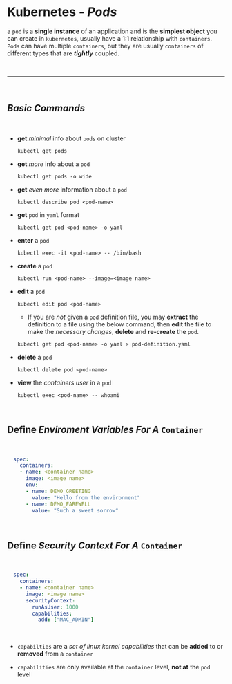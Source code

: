 # Kubernetes - ***Pods***

 a `pod` is a **single instance** of an application and is the **simplest object** you can create in `kubernetes`, usually have a 1:1 relationship with `containers`. `Pods` can have multiple `containers`, but they are usually `containers` of different types that are ***tightly*** coupled.

<br>

___

<br>

## ***Basic Commands***

<br>

- **get** *minimal* info about `pods` on cluster

  ```shell
  kubectl get pods
  ```

- **get** *more* info about a `pod`

  ```shell
  kubectl get pods -o wide
  ```

- **get** *even more* information about a `pod`

  ```shell
  kubectl describe pod <pod-name>
  ```

- **get** `pod` in `yaml` format

  ```shell
  kubectl get pod <pod-name> -o yaml
  ```

- **enter** a `pod`

    ```shell
    kubectl exec -it <pod-name> -- /bin/bash
    ```

- **create** a `pod`
  
  ```shell
  kubectl run <pod-name> --image=<image name>
  ```

- **edit** a `pod`

  ```shell
  kubectl edit pod <pod-name>
  ```

  - If you are *not* given a `pod` definition file, you may **extract** the definition to a file using the below command, then **edit** the file to make the *necessary changes*, **delete** and **re-create** the `pod`.

  ```shell
  kubectl get pod <pod-name> -o yaml > pod-definition.yaml
  ```

- **delete** a `pod`

  ```shell
  kubectl delete pod <pod-name>
  ```

- **view** the *containers user* in a `pod`

    ```shell
    kubectl exec <pod-name> -- whoami
    ```

<br>

## **Define** ***Enviroment Variables*** *For A* `Container`

<br />

```yaml
  spec:
    containers:
    - name: <container name>
      image: <image name>
      env:
      - name: DEMO_GREETING
        value: "Hello from the environment"
      - name: DEMO_FAREWELL
        value: "Such a sweet sorrow"
```

<br />

## **Define** ***Security Context*** *For A* `Container`

<br />

```yaml
  spec:
    containers:
    - name: <container name>
      image: <image name>
      securityContext:
        runAsUser: 1000
        capabilities:
          add: ["MAC_ADMIN"]
```

<br />

- `capabilties` are a *set of linux kernel capabilities* that can be **added** to or **removed** from a `container`

- `capabilities` are only available at the `container` level, **not at** the `pod` level
